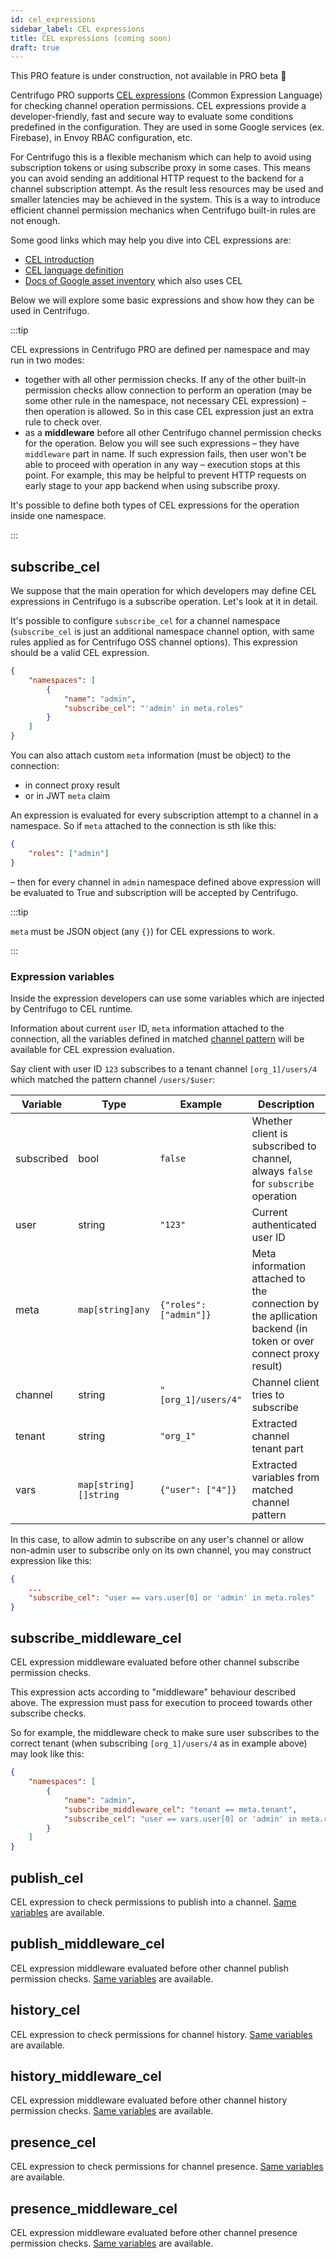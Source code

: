 ```yaml
---
id: cel_expressions
sidebar_label: CEL expressions
title: CEL expressions (coming soon)
draft: true
---
```


This PRO feature is under construction, not available in PRO beta 🚧

Centrifugo PRO supports [CEL expressions](https://opensource.google/projects/cel) (Common Expression Language) for checking channel operation permissions. CEL expressions provide a developer-friendly, fast and secure way to evaluate some conditions predefined in the configuration. They are used in some Google services (ex. Firebase), in Envoy RBAC configuration, etc.

For Centrifugo this is a flexible mechanism which can help to avoid using subscription tokens or using subscribe proxy in some cases. This means you can avoid sending an additional HTTP request to the backend for a channel subscription attempt. As the result less resources may be used and smaller latencies may be achieved in the system. This is a way to introduce efficient channel permission mechanics when Centrifugo built-in rules are not enough.

Some good links which may help you dive into CEL expressions are:

* [CEL introduction](https://github.com/google/cel-spec/blob/master/doc/intro.md)
* [CEL language definition](https://github.com/google/cel-spec/blob/master/doc/langdef.md)
* [Docs of Google asset inventory](https://cloud.google.com/asset-inventory/docs/monitoring-asset-changes-with-condition#using_cel) which also uses CEL

Below we will explore some basic expressions and show how they can be used in Centrifugo.

:::tip

CEL expressions in Centrifugo PRO are defined per namespace and may run in two modes:

* together with all other permission checks. If any of the other built-in permission checks allow connection to perform an operation (may be some other rule in the namespace, not necessary CEL expression) – then operation is allowed. So in this case CEL expression just an extra rule to check over.
* as a **middleware** before all other Centrifugo channel permission checks for the operation. Below you will see such expressions – they have `middleware` part in name. If such expression fails, then user won't be able to proceed with operation in any way – execution stops at this point. For example, this may be helpful to prevent HTTP requests on early stage to your app backend when using subscribe proxy.

It's possible to define both types of CEL expressions for the operation inside one namespace.

:::

## subscribe_cel

We suppose that the main operation for which developers may define CEL expressions in Centrifugo is a subscribe operation. Let's look at it in detail.

It's possible to configure `subscribe_cel` for a channel namespace (`subscribe_cel` is just an additional namespace channel option, with same rules applied as for Centrifugo OSS channel options). This expression should be a valid CEL expression.

```json title="config.json"
{
    "namespaces": [
        {
            "name": "admin",
            "subscribe_cel": "'admin' in meta.roles"
        }
    ]
}
```

You can also attach custom `meta` information (must be object) to the connection:

* in connect proxy result
* or in JWT `meta` claim

An expression is evaluated for every subscription attempt to a channel in a namespace. So if `meta` attached to the connection is sth like this:

```json
{
    "roles": ["admin"]
}
```

– then for every channel in `admin` namespace defined above expression will be evaluated to True and subscription will be accepted by Centrifugo.

:::tip

`meta` must be JSON object (any `{}`) for CEL expressions to work.

:::

### Expression variables

Inside the expression developers can use some variables which are injected by Centrifugo to CEL runtime. 

Information about current `user` ID, `meta` information attached to the connection, all the variables defined in matched [channel pattern](./channel_patterns.md) will be available for CEL expression evaluation.

Say client with user ID `123` subscribes to a tenant channel `[org_1]/users/4` which matched the pattern channel `/users/$user`:

| Variable | Type | Example |  Description |
| ------------ | -------------- | ---- | ------------ |
| subscribed | bool | `false` |  Whether client is subscribed to channel, always `false` for `subscribe` operation |
| user       | string     | `"123"` |  Current authenticated user ID |
| meta     | `map[string]any` | `{"roles": ["admin"]}` | Meta information attached to the connection by the apllication backend (in token or over connect proxy result) |
| channel    | string     | `"[org_1]/users/4"` | Channel client tries to subscribe      |
| tenant  | string     | `"org_1"` |  Extracted channel tenant part |
| vars | `map[string][]string` | `{"user": ["4"]}` |  Extracted variables from matched channel pattern |

In this case, to allow admin to subscribe on any user's channel or allow non-admin user to subscribe only on its own channel, you may construct expression like this:

```json
{
    ...
    "subscribe_cel": "user == vars.user[0] or 'admin' in meta.roles"
}
```

## subscribe_middleware_cel

CEL expression middleware evaluated before other channel subscribe permission checks.

This expression acts according to "middleware" behaviour described above. The expression must pass for execution to proceed towards other subscribe checks.

So for example, the middleware check to make sure user subscribes to the correct tenant (when subscribing `[org_1]/users/4` as in example above) may look like this:

```json
{
    "namespaces": [
        {
            "name": "admin",
            "subscribe_middleware_cel": "tenant == meta.tenant",
            "subscribe_cel": "user == vars.user[0] or 'admin' in meta.roles"
        }
    ]
}
```

## publish_cel

CEL expression to check permissions to publish into a channel. [Same variables](#expression-variables) are available.

## publish_middleware_cel

CEL expression middleware evaluated before other channel publish permission checks. [Same variables](#expression-variables) are available.

## history_cel

CEL expression to check permissions for channel history. [Same variables](#expression-variables) are available.

## history_middleware_cel

CEL expression middleware evaluated before other channel history permission checks. [Same variables](#expression-variables) are available.

## presence_cel

CEL expression to check permissions for channel presence. [Same variables](#expression-variables) are available.

## presence_middleware_cel

CEL expression middleware evaluated before other channel presence permission checks. [Same variables](#expression-variables) are available.
